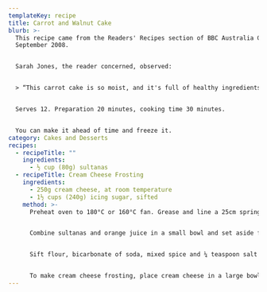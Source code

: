 ```yaml
---
templateKey: recipe
title: Carrot and Walnut Cake
blurb: >-
  This recipe came from the Readers' Recipes section of BBC Australia Good Food
  September 2008.


  Sarah Jones, the reader concerned, observed:


  > “This carrot cake is so moist, and it's full of healthy ingredients.”


  Serves 12. Preparation 20 minutes, cooking time 30 minutes.


  You can make it ahead of time and freeze it.
category: Cakes and Desserts
recipes:
  - recipeTitle: ""
    ingredients:
      - ½ cup (80g) sultanas
  - recipeTitle: Cream Cheese Frosting
    ingredients:
      - 250g cream cheese, at room temperature
      - 1½ cups (240g) icing sugar, sifted
    method: >-
      Preheat oven to 180°C or 160°C fan. Grease and line a 25cm springform pan.


      Combine sultanas and orange juice in a small bowl and set aside for 10 mins. Meanwhile, combine milk and lemon juice in a separate bowl and set aside for 5 mins to sour.


      Sift flour, bicarbonate of soda, mixed spice and ¼ teaspoon salt into a large bowl. Stir in raw sugar, walnuts, carrot, apple, lemon rind and sultana mixture. Pour in combined sour milk, oil and beaten eggs and stir until well combind. Spoon into prepared pan and bake for 50-55 minutes, until a skewer inserted comes out clean. Turn out onto a wire rack to cool completely.


      To make cream cheese frosting, place cream cheese in a large bowl and gradually beat in icing sugar until fluffy. Spread over cooled cake and cut into slices to serve.
---
```

